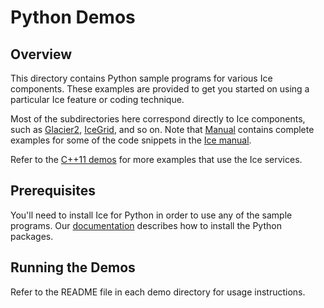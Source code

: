 # Python Demos

## Overview

This directory contains Python sample programs for various Ice components. These
examples are provided to get you started on using a particular Ice feature or
coding technique.

Most of the subdirectories here correspond directly to Ice components, such as
[Glacier2](./Glacier2), [IceGrid](./IceGrid), and so on. Note that
[Manual](./Manual) contains complete examples for some of the code snippets in
the [Ice manual][1].

Refer to the [C++11 demos](../cpp11) for more examples that use the Ice
services.

## Prerequisites

You'll need to install Ice for Python in order to use any of the sample
programs. Our [documentation][2] describes how to install the Python packages.

## Running the Demos

Refer to the README file in each demo directory for usage instructions.

[1]: https://doc.zeroc.com/ice/3.7/introduction
[2]: https://doc.zeroc.com/ice/3.7/release-notes/using-the-python-distribution
